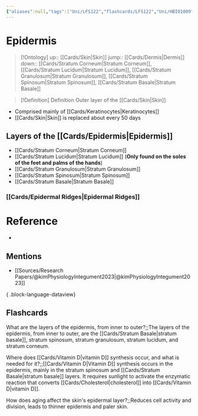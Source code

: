 ```yaml
---
{"aliases":null,"tags":["Uni/LFS122","flashcards/LFS122","Uni/HBIO1009","Uni/LFS112"],"dg-publish":true,"permalink":"/cards/epidermis/","dgPassFrontmatter":true}
---
```


# Epidermis

> [!Ontology]
> up:: [[Cards/Skin\|Skin]]
> jump:: [[Cards/Dermis\|Dermis]]
> down:: [[Cards/Stratum Corneum\|Stratum Corneum]], [[Cards/Stratum Lucidum\|Stratum Lucidum]], [[Cards/Stratum Granulosum\|Stratum Granulosum]], [[Cards/Stratum Spinosum\|Stratum Spinosum]], [[Cards/Stratum Basale\|Stratum Basale]]

> [!Definition] Definition
> Outer layer of the [[Cards/Skin\|Skin]]

- Comprised mainly of [[Cards/Keratinocytes\|Keratinocytes]]
- [[Cards/Skin\|Skin]] is replaced about every 50 days

## Layers of the [[Cards/Epidermis\|Epidermis]]

- [[Cards/Stratum Corneum\|Stratum Corneum]]
- [[Cards/Stratum Lucidum\|Stratum Lucidum]] (**Only found on the soles of the feet and palms of the hands**)
- [[Cards/Stratum Granulosum\|Stratum Granulosum]]
- [[Cards/Stratum Spinosum\|Stratum Spinosum]]
- [[Cards/Stratum Basale\|Stratum Basale]]

### [[Cards/Epidermal Ridges\|Epidermal Ridges]]

# Reference

- 

## Mentions

- [[Sources/Research Papers/@kimPhysiologyIntegument2023\|@kimPhysiologyIntegument2023]]

{ .block-language-dataview}

## Flashcards

What are the layers of the epidermis, from inner to outer?;;The layers of the epidermis, from inner to outer, are the [[Cards/Stratum Basale\|stratum basale]], stratum spinosum, stratum granulosum, stratum lucidum, and stratum corneum.
<!--SR:!2023-10-22,7,170-->

Where does [[Cards/Vitamin D\|vitamin D]] synthesis occur, and what is needed for it?;;[[Cards/Vitamin D\|Vitamin D]] synthesis occurs in the epidermis, mainly in the stratum spinosum and [[Cards/Stratum Basale\|stratum basale]] layers. It requires sunlight to activate the enzymatic reaction that converts [[Cards/Cholesterol\|cholesterol]] into [[Cards/Vitamin D\|vitamin D]].
<!--SR:!2023-10-23,8,170-->

How does aging affect the skin's epidermal layer?;;Reduces cell activity and division, leads to thinner epidermis and paler skin.
<!--SR:!2023-10-29,8,150-->